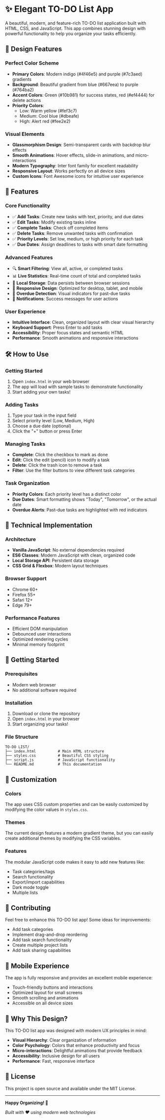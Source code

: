 # ✨ Elegant TO-DO List App

A beautiful, modern, and feature-rich TO-DO list application built with HTML, CSS, and JavaScript. This app combines stunning design with powerful functionality to help you organize your tasks efficiently.

## 🎨 Design Features

### Perfect Color Scheme
- **Primary Colors**: Modern indigo (#4f46e5) and purple (#7c3aed) gradients
- **Background**: Beautiful gradient from blue (#667eea) to purple (#764ba2)
- **Accent Colors**: Green (#10b981) for success states, red (#ef4444) for delete actions
- **Priority Colors**: 
  - Low: Warm yellow (#fef3c7)
  - Medium: Cool blue (#dbeafe) 
  - High: Alert red (#fee2e2)

### Visual Elements
- **Glassmorphism Design**: Semi-transparent cards with backdrop blur effects
- **Smooth Animations**: Hover effects, slide-in animations, and micro-interactions
- **Modern Typography**: Inter font family for excellent readability
- **Responsive Layout**: Works perfectly on all device sizes
- **Custom Icons**: Font Awesome icons for intuitive user experience

## 🚀 Features

### Core Functionality
- ✅ **Add Tasks**: Create new tasks with text, priority, and due dates
- ✅ **Edit Tasks**: Modify existing tasks inline
- ✅ **Complete Tasks**: Check off completed items
- ✅ **Delete Tasks**: Remove unwanted tasks with confirmation
- ✅ **Priority Levels**: Set low, medium, or high priority for each task
- ✅ **Due Dates**: Assign deadlines to tasks with smart date formatting

### Advanced Features
- 🔍 **Smart Filtering**: View all, active, or completed tasks
- 📊 **Live Statistics**: Real-time count of total and completed tasks
- 💾 **Local Storage**: Data persists between browser sessions
- 📱 **Responsive Design**: Optimized for desktop, tablet, and mobile
- 🎯 **Overdue Detection**: Visual indicators for past-due tasks
- 🔔 **Notifications**: Success messages for user actions

### User Experience
- **Intuitive Interface**: Clean, organized layout with clear visual hierarchy
- **Keyboard Support**: Press Enter to add tasks
- **Accessibility**: Proper focus states and semantic HTML
- **Performance**: Smooth animations and responsive interactions

## 🛠️ How to Use

### Getting Started
1. Open `index.html` in your web browser
2. The app will load with sample tasks to demonstrate functionality
3. Start adding your own tasks!

### Adding Tasks
1. Type your task in the input field
2. Select priority level (Low, Medium, High)
3. Choose a due date (optional)
4. Click the "+" button or press Enter

### Managing Tasks
- **Complete**: Click the checkbox to mark as done
- **Edit**: Click the edit (pencil) icon to modify a task
- **Delete**: Click the trash icon to remove a task
- **Filter**: Use the filter buttons to view different task categories

### Task Organization
- **Priority Colors**: Each priority level has a distinct color
- **Due Dates**: Smart formatting shows "Today", "Tomorrow", or the actual date
- **Overdue Alerts**: Past-due tasks are highlighted with red indicators

## 🎯 Technical Implementation

### Architecture
- **Vanilla JavaScript**: No external dependencies required
- **ES6 Classes**: Modern JavaScript with clean, organized code
- **Local Storage API**: Persistent data storage
- **CSS Grid & Flexbox**: Modern layout techniques

### Browser Support
- Chrome 60+
- Firefox 55+
- Safari 12+
- Edge 79+

### Performance Features
- Efficient DOM manipulation
- Debounced user interactions
- Optimized rendering cycles
- Minimal memory footprint

## 🚀 Getting Started

### Prerequisites
- Modern web browser
- No additional software required

### Installation
1. Download or clone the repository
2. Open `index.html` in your browser
3. Start organizing your tasks!

### File Structure
```
TO-DO LIST/
├── index.html          # Main HTML structure
├── styles.css          # Beautiful CSS styling
├── script.js           # JavaScript functionality
└── README.md           # This documentation
```

## 🎨 Customization

### Colors
The app uses CSS custom properties and can be easily customized by modifying the color values in `styles.css`.

### Themes
The current design features a modern gradient theme, but you can easily create additional themes by modifying the CSS variables.

### Features
The modular JavaScript code makes it easy to add new features like:
- Task categories/tags
- Search functionality
- Export/import capabilities
- Dark mode toggle
- Multiple lists

## 🤝 Contributing

Feel free to enhance this TO-DO list app! Some ideas for improvements:
- Add task categories
- Implement drag-and-drop reordering
- Add task search functionality
- Create multiple project lists
- Add task sharing capabilities

## 📱 Mobile Experience

The app is fully responsive and provides an excellent mobile experience:
- Touch-friendly buttons and interactions
- Optimized layout for small screens
- Smooth scrolling and animations
- Accessible on all device sizes

## 🌟 Why This Design?

This TO-DO list app was designed with modern UX principles in mind:
- **Visual Hierarchy**: Clear organization of information
- **Color Psychology**: Colors that enhance productivity and focus
- **Micro-interactions**: Delightful animations that provide feedback
- **Accessibility**: Inclusive design for all users
- **Performance**: Fast, responsive interface

## 📄 License

This project is open source and available under the MIT License.

---

**Happy Organizing! 🎉**

*Built with ❤️ using modern web technologies*
